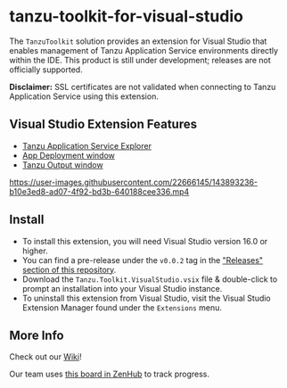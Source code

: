 # tanzu-toolkit-for-visual-studio

The `TanzuToolkit` solution provides an extension for Visual Studio that enables management of Tanzu Application Service environments directly within the IDE. This product is still under development; releases are not officially supported. 

**Disclaimer:** SSL certificates are not validated when connecting to Tanzu Application Service using this extension.

## Visual Studio Extension Features
- [Tanzu Application Service Explorer](https://github.com/vmware-tanzu/tanzu-toolkit-for-visual-studio/wiki/Tanzu-Application-Service-Explorer)
- [App Deployment window](https://github.com/vmware-tanzu/tanzu-toolkit-for-visual-studio/wiki/App-Deployment-Window)
- [Tanzu Output window](https://github.com/vmware-tanzu/tanzu-toolkit-for-visual-studio/wiki/Tanzu-Output-Window)


https://user-images.githubusercontent.com/22666145/143893236-b10e3ed8-ad07-4f92-bd3b-640188cee336.mp4


## Install
- To install this extension, you will need Visual Studio version 16.0 or higher.
- You can find a pre-release under the `v0.0.2` tag in the ["Releases" section of this repository](https://github.com/vmware-tanzu/tanzu-toolkit-for-visual-studio/releases).
- Download the `Tanzu.Toolkit.VisualStudio.vsix` file & double-click to prompt an installation into your Visual Studio instance.
- To uninstall this extension from Visual Studio, visit the Visual Studio Extension Manager found under the `Extensions` menu.

## More Info
Check out our [Wiki](https://github.com/vmware-tanzu/tanzu-toolkit-for-visual-studio/wiki)!

Our team uses [this board in ZenHub](https://app.zenhub.com/workspaces/net-dev-x---visual-studio-extensions-604161e65a9f390012665e4d/board?repos=327998348) to track progress.
